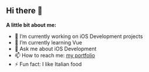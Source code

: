 ## Hi there 👋

**A little bit about me:**

- 🔭 I’m currently working on iOS Development projects
- 🌱 I’m currently learning Vue
- 💬 Ask me about iOS Development
- 📫 How to reach me: [my portfolio](https://pieterbikkel.com)
- ⚡ Fun fact: I like Italian food
